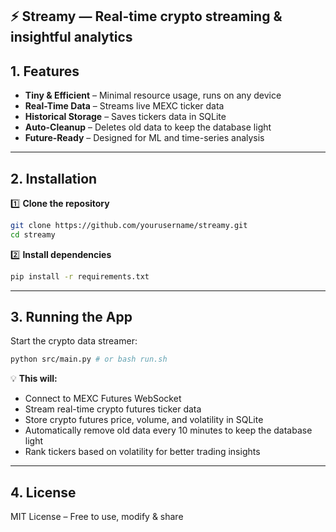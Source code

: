 ⚡ Streamy — Real-time crypto streaming & insightful analytics
---

## **1. Features**
- **Tiny & Efficient** – Minimal resource usage, runs on any device
- **Real-Time Data** – Streams live MEXC ticker data  
- **Historical Storage** – Saves tickers data in SQLite  
- **Auto-Cleanup** – Deletes old data to keep the database light  
- **Future-Ready** – Designed for ML and time-series analysis

---

## **2. Installation**
1️⃣ **Clone the repository**  
```sh
git clone https://github.com/yourusername/streamy.git
cd streamy
```
2️⃣ **Install dependencies**  
```sh
pip install -r requirements.txt
```

---

## **3. Running the App**
Start the crypto data streamer:  
```sh
python src/main.py # or bash run.sh
```
💡 **This will:**  
- Connect to MEXC Futures WebSocket
- Stream real-time crypto futures ticker data
- Store crypto futures price, volume, and volatility in SQLite
- Automatically remove old data every 10 minutes to keep the database light
- Rank tickers based on volatility for better trading insights

---

## **4. License**
MIT License – Free to use, modify & share